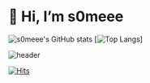 <div><h1>👋 Hi, I’m s0meee </h1></div>

![s0meee's GitHub stats](https://github-readme-stats.vercel.app/api?username=s0meee&show_icons=true&theme=radical)
[![Top Langs](https://github-readme-stats.vercel.app/api/top-langs/?username=s0meee&layout=compact&theme=dracula)]

![header](https://capsule-render.vercel.app/api?type=waving&color=auto&height=120&animation=fadeIn&section=footer&text=👩🏻‍💻&fontAlign=70)

[![Hits](https://hits.seeyoufarm.com/api/count/incr/badge.svg?url=https%3A%2F%2Fgithub.com%2Fs0meee%2Fhit-counter&count_bg=%23D8B8F6&title_bg=%23EEA8F0&icon=reddit.svg&icon_color=%23F3F1F6&title=hits&edge_flat=false)](https://hits.seeyoufarm.com)
